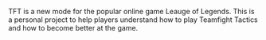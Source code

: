 TFT is a new mode for the popular online game Leauge of Legends.
This is a personal project to help players understand how to play Teamfight Tactics and how to become better at the game.


